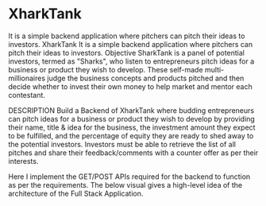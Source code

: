 # XharkTank
It is a  simple backend  application where pitchers can pitch their ideas to investors.
XharkTank
It is a simple backend application where pitchers can pitch their ideas to investors. Objective SharkTank is a panel of potential investors, termed as "Sharks", who listen to entrepreneurs pitch ideas for a business or product they wish to develop. These self-made multi-millionaires judge the business concepts and products pitched and then decide whether to invest their own money to help market and mentor each contestant.

DESCRIPTION Build a Backend of XharkTank where budding entrepreneurs can pitch ideas for a business or product they wish to develop by providing their name, title & idea for the business, the investment amount they expect to be fulfilled, and the percentage of equity they are ready to shed away to the potential investors. Investors must be able to retrieve the list of all pitches and share their feedback/comments with a counter offer as per their interests.

Here I implement the GET/POST APIs required for the backend to function as per the requirements. The below visual gives a high-level idea of the architecture of the Full Stack Application. 
